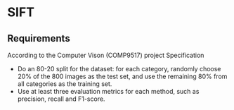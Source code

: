 # SIFT
## Requirements
 According to the Computer Vison (COMP9517) project Specification
   * Do an 80-20 split for the dataset: for each category, randomly choose 20% of the 800 images as the test set, and use the remaining 80% from all categories as the training set. 
   * Use at least three evaluation metrics for each method, such as precision, recall and F1-score.
